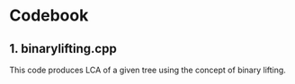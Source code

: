 # Codebook

## 1. binarylifting.cpp
  This code produces LCA of a given tree using the concept of binary lifting.
